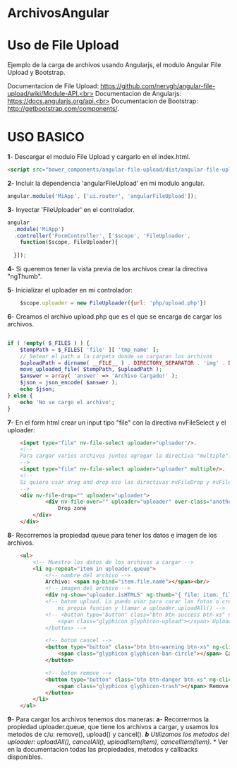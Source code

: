 # ArchivosAngular
# Uso de File Upload

Ejemplo de la carga de archivos usando Angularjs, el modulo Angular File Upload y Bootstrap.

Documentacion de File Upload: https://github.com/nervgh/angular-file-upload/wiki/Module-API.<br>
Documentacion de Angularjs: https://docs.angularjs.org/api.<br>
Documentacion de Bootstrap: http://getbootstrap.com/components/.

# USO BASICO
**1**- Descargar el modulo File Upload y cargarlo en el index.html.
```html
<script src="bower_components/angular-file-upload/dist/angular-file-upload.min.js"></script>
```
**2**- Incluir la dependencia 'angularFileUpload' en mi modulo angular.
```javascript
angular.module('MiApp', ['ui.router', 'angularFileUpload']);
```
**3**- Inyectar 'FileUploader' en el controlador.
```javascript
angular
  .module('MiApp')
  .controller('FormController', ['$scope', 'FileUploader', 
    function($scope, FileUploader){
		
  }]);
```
**4**- Si queremos tener la vista previa de los archivos crear la directiva "ngThumb".

**5**- Inicializar el uploader en mi controlador: 
```javascript
	$scope.uploader = new FileUploader({url: 'php/upload.php'})
```

**6**- Creamos el archivo upload.php que es el que se encarga de cargar los archivos.
```php

if ( !empty( $_FILES ) ) {
    $tempPath = $_FILES[ 'file' ][ 'tmp_name' ];
    // Setear el path a la carpeta donde se cargaran los archivos
    $uploadPath = dirname( __FILE__ ) . DIRECTORY_SEPARATOR . 'img' . DIRECTORY_SEPARATOR . $_FILES[ 'file' ][ 'name' ];
    move_uploaded_file( $tempPath, $uploadPath );
    $answer = array( 'answer' => 'Archivo Cargado!' );
    $json = json_encode( $answer );
    echo $json;
} else {
    echo 'No se cargo el archivo';
}

```
**7**- En el form html crear un input tipo "file" con la directiva nvFileSelect y el uploader:
```html
	<input type="file" nv-file-select uploader="uploader"/>.
	<!-- 
	Para cargar varios archivos juntos agregar la directiva "multiple":
	-->
	<input type="file" nv-file-select uploader="uploader" multiple/>.
	<!-- 
	Si quiero usar drag and drop uso las directivas nvFileDrop y nvFileOver.
	-->
	<div nv-file-drop="" uploader="uploader">
        	<div nv-file-over="" uploader="uploader" over-class="another-file-over-class" class="well my-drop-zone">
        		Drop zone
		</div>
	</div>
```

**8**- Recorremos la propiedad queue para tener los datos e imagen de los archivos.
```html
    <ul>
		<!-- Muestro los datos de los archivos a cargar -->
        <li ng-repeat="item in uploader.queue">
        	<!-- nombre del archivo -->
            Archivo: <span ng-bind="item.file.name"></span><br/>
            <!-- imagen del archivo -->
            <div ng-show="uploader.isHTML5" ng-thumb="{ file: item._file, height: 100 }"></div>
            <!-- boton upload. Lo puedo usar para carar las fotos o crear
            	mi propia funcion y llamar a uploader.uploadAll() -->
            <!-- <button type="button" class="btn btn-success btn-xs" ng-click="item.upload()" ng-disabled="item.isReady || item.isUploading || item.isSuccess">
                <span class="glyphicon glyphicon-upload"></span> Upload
            </button> -->

            <!-- boton cancel -->            
            <button type="button" class="btn btn-warning btn-xs" ng-click="item.cancel()" ng-disabled="!item.isUploading">
                <span class="glyphicon glyphicon-ban-circle"></span> Cancel
            </button>

            <!-- boton remove -->
            <button type="button" class="btn btn-danger btn-xs" ng-click="item.remove()">
                <span class="glyphicon glyphicon-trash"></span> Remove
            </button>
        </li>		
    </ul>
```
**9**- Para cargar los archivos tenemos dos maneras:
	**a**- Recorrermos la propiedad uploader.queue, que tiene los archivos a cargar, y usamos los metodos de c/u:
		remove(), upload() y cancel()*.
	**b** Utilizamos los metodos del uploader:
		uploadAll(), cancelAll(), uploadItem(item), cancelItem(item)*.
	* Ver en la documentacion todas las propiedades, metodos y callbacks disponibles.

